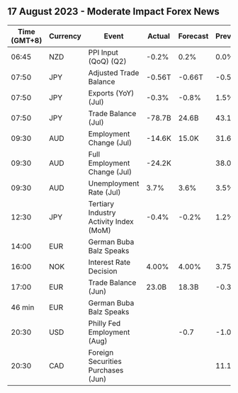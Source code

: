 ## 17 August 2023 - Moderate Impact Forex News

| Time (GMT+8) | Currency | Event | Actual | Forecast | Previous |
|------|----------|-------|--------|----------|----------|
| 06:45 | NZD | PPI Input (QoQ) (Q2) | -0.2% | 0.2% | 0.0% |
| 07:50 | JPY | Adjusted Trade Balance | -0.56T | -0.66T | -0.54T |
| 07:50 | JPY | Exports (YoY) (Jul) | -0.3% | -0.8% | 1.5% |
| 07:50 | JPY | Trade Balance (Jul) | -78.7B | 24.6B | 43.1B |
| 09:30 | AUD | Employment Change (Jul) | -14.6K | 15.0K | 31.6K |
| 09:30 | AUD | Full Employment Change (Jul) | -24.2K |  | 38.0K |
| 09:30 | AUD | Unemployment Rate (Jul) | 3.7% | 3.6% | 3.5% |
| 12:30 | JPY | Tertiary Industry Activity Index (MoM) | -0.4% | -0.2% | 1.2% |
| 14:00 | EUR | German Buba Balz Speaks |  |  |  |
| 16:00 | NOK | Interest Rate Decision | 4.00% | 4.00% | 3.75% |
| 17:00 | EUR | Trade Balance (Jun) | 23.0B | 18.3B | -0.3B |
| 46 min | EUR | German Buba Balz Speaks |  |  |  |
| 20:30 | USD | Philly Fed Employment (Aug) |  | -0.7 | -1.0 |
| 20:30 | CAD | Foreign Securities Purchases (Jun) |  |  | 11.16B |
